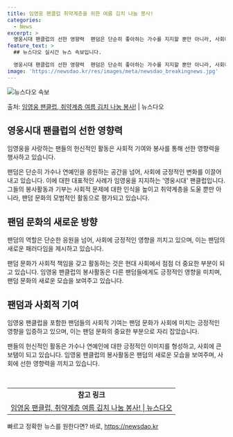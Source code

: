 ```yaml
---
title: 임영웅 팬클럽 취약계층을 위한 여름 김치 나눔 봉사!
categories:
  - News
excerpt: >
  영웅시대 팬클럽의 선한 영향력  팬덤은 단순히 좋아하는 가수를 지지할 뿐만 아니라, 사회에 선한 영향력을 발…
feature_text: >
  ## 뉴스다오 실시간 뉴스 속보입니다.

  영웅시대 팬클럽의 선한 영향력  팬덤은 단순히 좋아하는 가수를 지지할 뿐만 아니라, 사회에 선한 영향력을 발…
image: 'https://newsdao.kr/res/images/meta/newsdao_breakingnews.jpg'
---
```


![뉴스다오 속보](https://newsdao.kr/res/images/meta/newsdao_breakingnews.jpg)

<p>출처: <a href="https://newsdao.kr/4407" rel="dofollow">임영웅 팬클럽, 취약계층 여름 김치 나눔 봉사!</a> | 뉴스다오</p>

<h2 data-ke-size="size26">영웅시대 팬클럽의 선한 영향력</h2>
임영웅을 사랑하는 팬들의 헌신적인 활동은 사회적 기여와 봉사를 통해 선한 영향력을 행사하고 있습니다.

<p data-ke-size="size16">팬덤은 단순히 가수나 연예인을 응원하는 공간을 넘어, 사회에 긍정적인 변화를 이끌어내고 있습니다. 이에 대한 대표적인 사례가 임영웅을 지지하는 '영웅시대' 팬클럽입니다. 그들의 봉사활동과 기부는 사회적 문제에 대한 인식을 높이고 취약계층을 도울 뿐만 아니라, 팬덤 문화의 모범적인 활동으로 평가되고 있습니다.</p>

<h2 data-ke-size="size26">팬덤 문화의 새로운 방향</h2>
팬덤의 역할은 단순한 응원을 넘어, 사회에 긍정적인 영향을 끼치고 있으며, 이는 팬덤의 새로운 패러다임을 제시하고 있습니다.

<p data-ke-size="size16">팬덤 문화가 사회적 책임을 갖고 활동하는 것은 현대 사회에서 점점 더 중요한 부분이 되고 있습니다. 임영웅 팬클럽의 봉사활동은 다른 팬덤들에게도 긍정적인 영향을 미치며, 팬덤 문화의 새로운 모습을 보여주고 있습니다.</p>

<h2 data-ke-size="size26">팬덤과 사회적 기여</h2>
임영웅 팬클럽을 포함한 팬덤들의 사회적 기여는 팬덤 문화가 사회에 미치는 긍정적인 영향을 입증하고 있으며, 이는 팬덤 문화의 중요한 부분으로 자리 잡았습니다.

<p data-ke-size="size16">팬들의 헌신적인 활동은 가수나 연예인에 대한 긍정적인 이미지를 형성하고, 사회에 큰 보탬이 되고 있습니다. 임영웅 팬클럽의 봉사활동은 팬덤의 새로운 모습을 보여주며, 사회에 선한 영향력을 끼치고 있습니다.</p>

<p data-ke-size="size16">&nbsp;</p>
<table>
   <tbody>
      <tr>
         <td style="text-align: center; height: 17px;"><b>참고 링크</b></td>
      </tr>
      <tr>
         <td style="text-align: center; height: 17px;"><a href="https://newsdao.kr/4407">임영웅 팬클럽, 취약계층 여름 김치 나눔 봉사! | 뉴스다오</a></td>
      </tr>
   </tbody>
</table>
<p data-ke-size="size16"></p> 

빠르고 정확한 뉴스를 원한다면? 바로, <a href="https://newsdao.kr" rel="dofollow">https://newsdao.kr</a>


    
